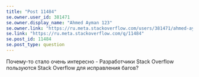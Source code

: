 ```yaml
---
title: "Post 11484"
se.owner.user_id: 381471
se.owner.display_name: "Ahmed Ayman 123"
se.owner.link: "https://ru.meta.stackoverflow.com/users/381471/ahmed-ayman-123"
se.link: "https://ru.meta.stackoverflow.com/q/11484"
se.post_id: 11484
se.post_type: question
---
```

<p>Почему-то стало очень интересно - Разработчики Stack Overflow пользуются Stack Overflow для исправления багов?</p>
